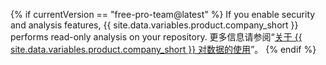 {% if currentVersion == "free-pro-team@latest" %}
If you enable security and analysis features, {{ site.data.variables.product.company_short }} performs read-only analysis on your repository. 更多信息请参阅“[关于 {{ site.data.variables.product.company_short }} 对数据的使用](/github/understanding-how-github-uses-and-protects-your-data/about-githubs-use-of-your-data)”。
{% endif %}